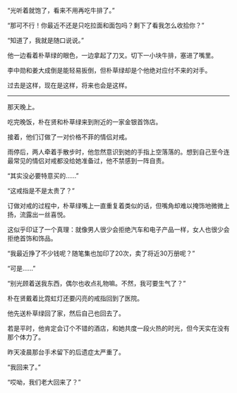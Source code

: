 “光听着就饱了，看来不用再吃牛排了。”

“那可不行！你最近不还是只吃拉面和面包吗？剩下了看我怎么收拾你？”

“知道了，我就是随口说说。”

他一边看着朴草绿的眼色，一边拿起了刀叉。切下一小块牛排，塞进了嘴里。

李中勋和姜大成倒是能轻易扳倒，但朴草绿却是个他绝对应付不来的对手。

过去是这样，现在是这样，将来也会是这样。

* * *

那天晚上。

吃完晚饭，朴在贤和朴草绿来到附近的一家金银首饰店。

接着，他们订做了一对价格不菲的情侣对戒。

雨停后，两人牵着手散步时，他忽然意识到她的手指上空落落的。想到自己至今连最常见的情侣对戒都没给她准备过，他不禁感到一阵自责。

“其实没必要特意买的……”

“这戒指是不是太贵了？”

订做对戒的过程中，朴草绿嘴上一直重复着类似的话，但嘴角却难以掩饰地微微上扬，流露出一丝喜悦。

这似乎印证了一个真理：就像男人很少会拒绝汽车和电子产品一样，女人也很少会拒绝首饰和饰品。

“我最近挣了不少钱呢？随笔集也加印了20次，卖了将近30万册呢？”

“可是……”

“别光顾着送我东西，偶尔也收点礼物嘛。不然，我可要生气了？”

朴在贤戴着比霓虹灯还要闪亮的戒指回到了医院。

他先送朴草绿回了家，然后自己也回去了。

若是平时，他肯定会订个不错的酒店，和她共度一段火热的时光，但今天实在没有那个体力了。

昨天凌晨那台手术留下的后遗症太严重了。

“我回来了。”

“哎呦，我们老大回来了？”